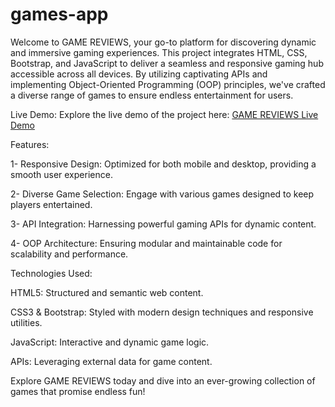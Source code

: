 # games-app
Welcome to GAME REVIEWS, your go-to platform for discovering dynamic and immersive gaming experiences. This project integrates HTML, CSS, Bootstrap, and JavaScript to deliver a seamless and responsive gaming hub accessible across all devices. By utilizing captivating APIs and implementing Object-Oriented Programming (OOP) principles, we've crafted a diverse range of games to ensure endless entertainment for users.

Live Demo:
Explore the live demo of the project here: [GAME REVIEWS Live Demo](https://aboelwafa2936.github.io/games-app)

Features:

1- Responsive Design: Optimized for both mobile and desktop, providing a smooth user experience.

2- Diverse Game Selection: Engage with various games designed to keep players entertained.

3- API Integration: Harnessing powerful gaming APIs for dynamic content.

4- OOP Architecture: Ensuring modular and maintainable code for scalability and performance.

Technologies Used:

HTML5: Structured and semantic web content.

CSS3 & Bootstrap: Styled with modern design techniques and responsive utilities.

JavaScript: Interactive and dynamic game logic.

APIs: Leveraging external data for game content.

Explore GAME REVIEWS today and dive into an ever-growing collection of games that promise endless fun!
